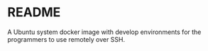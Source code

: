 # README

A Ubuntu system docker image with develop environments for the programmers to use remotely over SSH.

